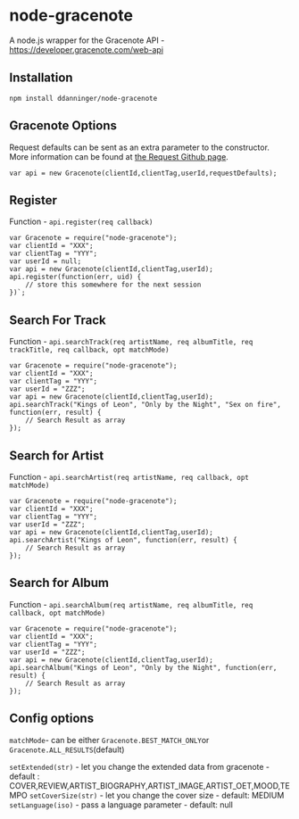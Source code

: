 node-gracenote
==============

A node.js wrapper for the Gracenote API - https://developer.gracenote.com/web-api

## Installation

```
npm install ddanninger/node-gracenote
```


## Gracenote Options

Request defaults can be sent as an extra parameter to the constructor.
More information can be found at [the Request Github page](https://github.com/mikeal/request#requestdefaultsoptions).

```
var api = new Gracenote(clientId,clientTag,userId,requestDefaults);
```

## Register

Function - `api.register(req callback)`

```
var Gracenote = require("node-gracenote");
var clientId = "XXX";
var clientTag = "YYY";
var userId = null;
var api = new Gracenote(clientId,clientTag,userId);
api.register(function(err, uid) {
	// store this somewhere for the next session
})`;
```

## Search For Track

Function - `api.searchTrack(req artistName, req albumTitle, req trackTitle, req callback, opt matchMode)`

```
var Gracenote = require("node-gracenote");
var clientId = "XXX";
var clientTag = "YYY";
var userId = "ZZZ";
var api = new Gracenote(clientId,clientTag,userId);
api.searchTrack("Kings of Leon", "Only by the Night", "Sex on fire", function(err, result) {
	// Search Result as array
});
```

## Search for Artist

Function - `api.searchArtist(req artistName, req callback, opt matchMode)`

```
var Gracenote = require("node-gracenote");
var clientId = "XXX";
var clientTag = "YYY";
var userId = "ZZZ";
var api = new Gracenote(clientId,clientTag,userId);
api.searchArtist("Kings of Leon", function(err, result) {
	// Search Result as array
});
```

## Search for Album

Function - `api.searchAlbum(req artistName, req albumTitle, req callback, opt matchMode)`

```
var Gracenote = require("node-gracenote");
var clientId = "XXX";
var clientTag = "YYY";
var userId = "ZZZ";
var api = new Gracenote(clientId,clientTag,userId);
api.searchAlbum("Kings of Leon", "Only by the Night", function(err, result) {
	// Search Result as array
});
```

## Config options

`matchMode`- can be either `Gracenote.BEST_MATCH_ONLY`or `Gracenote.ALL_RESULTS`(default)

`setExtended(str)` - let you change the extended data from gracenote - default : COVER,REVIEW,ARTIST_BIOGRAPHY,ARTIST_IMAGE,ARTIST_OET,MOOD,TEMPO
`setCoverSize(str)` - let you change the cover size - default: MEDIUM
`setLanguage(iso)` - pass a language parameter - default: null

